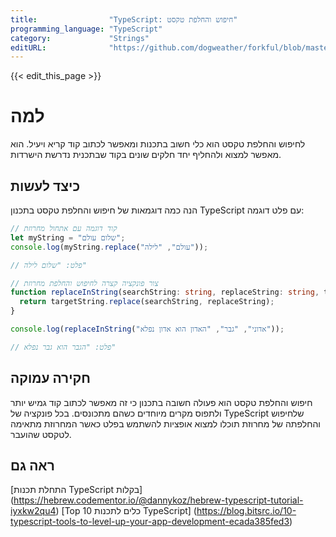 ```yaml
---
title:                "TypeScript: חיפוש והחלפת טקסט"
programming_language: "TypeScript"
category:             "Strings"
editURL:              "https://github.com/dogweather/forkful/blob/master/content/he/typescript/searching-and-replacing-text.md"
---
```


{{< edit_this_page >}}

# למה

לחיפוש והחלפת טקסט הוא כלי חשוב בתכנות ומאפשר לכתוב קוד קריא ויעיל. הוא מאפשר למצוא ולהחליף יחד חלקים שונים בקוד שבתכנית נדרשת הישרדות.

## כיצד לעשות

הנה כמה דוגמאות של חיפוש והחלפת טקסט בתכנון TypeScript עם פלט דוגמה:

```TypeScript
// קוד דוגמה עם אתחול מחרוזת
let myString = "שלום עולם";
console.log(myString.replace("עולם", "לילה"));

// פלט: "שלום לילה"
```

```TypeScript
// צור פונקציה קצרה לחיפוש והחלפת מחרוזת
function replaceInString(searchString: string, replaceString: string, targetString: string) {
  return targetString.replace(searchString, replaceString);
}

console.log(replaceInString("אדוני", "גבר", "האדון הוא אדון נפלא"));

// פלט: "הגבר הוא גבר נפלא"
```

## חקירה עמוקה

חיפוש והחלפת טקסט הוא פעולה חשובה בתכנון כי זה מאפשר לכתוב קוד גמיש יותר ולתפוס מקרים מיוחדים כשהם מתכונסים. בכל פונקציה של TypeScript שלחיפוש והחלפתה של מחרוזת תוכלו למצוא אופציות להשתמש בפלט כאשר המחרוזת מתאימה לטקסט שהועבר.

## ראה גם

[התחלת תכנות TypeScript בקלות] (https://hebrew.codementor.io/@dannykoz/hebrew-typescript-tutorial-iyxkw2qu4)
[Top 10 כלים לתכנות TypeScript] (https://blog.bitsrc.io/10-typescript-tools-to-level-up-your-app-development-ecada385fed3)
